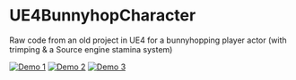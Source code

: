 # UE4BunnyhopCharacter
Raw code from an old project in UE4 for a bunnyhopping player actor (with trimping &amp; a Source engine stamina system)

[![Demo 1](http://img.youtube.com/vi/BxGJ_CxKJsk/0.jpg)](https://www.youtube.com/watch?v=BxGJ_CxKJsk "Demo 1")
[![Demo 2](http://img.youtube.com/vi/V64Lxqy93QY/0.jpg)](https://www.youtube.com/watch?v=V64Lxqy93QY "Demo 2")
[![Demo 3](http://img.youtube.com/vi/1XMyPYwN0dE/0.jpg)](https://www.youtube.com/watch?v=1XMyPYwN0dE "Demo 3")

